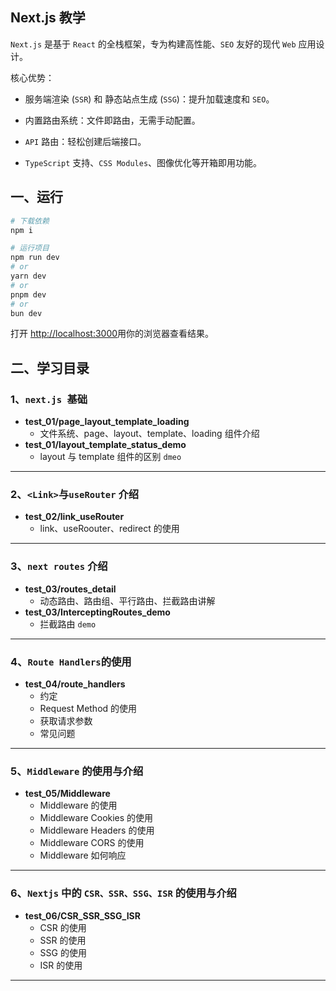 ## Next.js 教学

`Next.js` 是基于 `React` 的全栈框架，专为构建高性能、`SEO` 友好的现代 `Web` 应用设计。

核心优势：

- 服务端渲染 (`SSR`) 和 静态站点生成 (`SSG`)：提升加载速度和 `SEO`。

- 内置路由系统：文件即路由，无需手动配置。

- `API` 路由：轻松创建后端接口。

- `TypeScript` 支持、`CSS Modules`、图像优化等开箱即用功能。

## 一、运行

```bash
# 下载依赖
npm i

# 运行项目
npm run dev
# or
yarn dev
# or
pnpm dev
# or
bun dev
```

打开 [http://localhost:3000](http://localhost:3000)用你的浏览器查看结果。

## 二、学习目录

### 1、`next.js `基础

- **test_01/page_layout_template_loading**
  - 文件系统、page、layout、template、loading 组件介绍
- **test_01/layout_template_status_demo**
  - layout 与 template 组件的区别 `dmeo`

---

### 2、`<Link>`与`useRouter` 介绍

- **test_02/link_useRouter**
  - link、useRoouter、redirect 的使用

---

### 3、`next routes` 介绍

- **test_03/routes_detail**
  - 动态路由、路由组、平行路由、拦截路由讲解
- **test_03/InterceptingRoutes_demo**
  - 拦截路由 `demo`

---

### 4、`Route Handlers`的使用

- **test_04/route_handlers**
  - 约定
  - Request Method 的使用
  - 获取请求参数
  - 常见问题

---

### 5、`Middleware` 的使用与介绍

- **test_05/Middleware**
  - Middleware 的使用
  - Middleware Cookies 的使用
  - Middleware Headers 的使用
  - Middleware CORS 的使用
  - Middleware 如何响应

---

### 6、`Nextjs` 中的 `CSR、SSR、SSG、ISR` 的使用与介绍

- **test_06/CSR_SSR_SSG_ISR**
  - CSR 的使用
  - SSR 的使用
  - SSG 的使用
  - ISR 的使用

---
